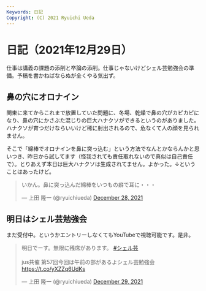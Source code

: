 ```yaml
---
Keywords: 日記
Copyright: (C) 2021 Ryuichi Ueda
---
```


# 日記（2021年12月29日）

仕事は講義の課題の添削と卒論の添削。仕事じゃないけどシェル芸勉強会の準備。予稿を書かねばならぬが全くやる気出ず。

## 鼻の穴にオロナイン

関東に来てからこれまで放置していた問題に、冬場、乾燥で鼻の穴がカピカピになり、鼻の穴にかさぶた混じりの巨大ハナクソができるというのがありました。ハナクソが育つだけならいいけど稀に射出されるので、危なくて人の顔を見られません。

そこで「綿棒でオロナインを鼻に突っ込む」という方法でなんとかならんかと思いつき、昨日から試してます（怪我されても責任取れないので真似は自己責任で）。とりあえず本日は巨大ハナクソは生成されてません。よかった。↓ということはあったけど。


<blockquote class="twitter-tweet" data-partner="tweetdeck"><p lang="ja" dir="ltr">いかん。鼻に突っ込んだ綿棒をいつもの癖で耳に・・・</p>&mdash; 上田 隆一 (@ryuichiueda) <a href="https://twitter.com/ryuichiueda/status/1475759493946683392?ref_src=twsrc%5Etfw">December 28, 2021</a></blockquote>
<script async src="https://platform.twitter.com/widgets.js" charset="utf-8"></script>


## 明日はシェル芸勉強会

まだ受付中。というかエントリーしなくてもYouTubeで視聴可能です。是非。

<blockquote class="twitter-tweet"><p lang="ja" dir="ltr">明日でーす。無限に残席があります。 <a href="https://twitter.com/hashtag/%E3%82%B7%E3%82%A7%E3%83%AB%E8%8A%B8?src=hash&amp;ref_src=twsrc%5Etfw">#シェル芸</a><br><br>jus共催 第57回今回は午前の部があるよシェル芸勉強会 <a href="https://t.co/yXZZq6UdKs">https://t.co/yXZZq6UdKs</a></p>&mdash; 上田 隆一 (@ryuichiueda) <a href="https://twitter.com/ryuichiueda/status/1476102816725094408?ref_src=twsrc%5Etfw">December 29, 2021</a></blockquote> <script async src="https://platform.twitter.com/widgets.js" charset="utf-8"></script>

